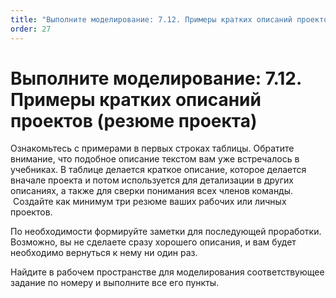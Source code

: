 ```yaml
---
title: "Выполните моделирование: 7.12. Примеры кратких описаний проектов (резюме проекта)"
order: 27
---
```


# Выполните моделирование: 7.12. Примеры кратких описаний проектов (резюме проекта)

Ознакомьтесь с примерами в первых строках таблицы. Обратите внимание, что подобное описание текстом вам уже встречалось в учебниках. В таблице делается краткое описание, которое делается вначале проекта и потом используется для детализации в других описаниях, а также для сверки понимания всех членов команды.  Создайте как минимум три резюме ваших рабочих или личных проектов.

По необходимости формируйте заметки для последующей проработки. Возможно, вы не сделаете сразу хорошего описания, и вам будет необходимо вернуться к нему ни один раз.

Найдите в рабочем пространстве для моделирования соответствующее задание по номеру и выполните все его пункты.

